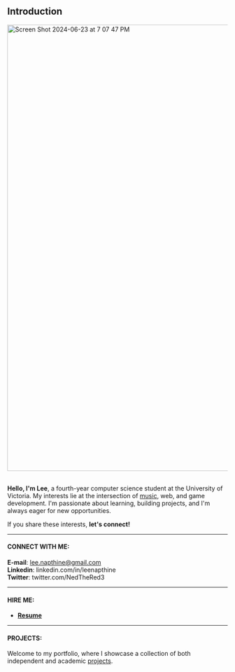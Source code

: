 ## Introduction
<img width="1019" alt="Screen Shot 2024-06-23 at 7 07 47 PM" src="https://github.com/NeddTheRedd/NeddTheRedd/assets/153869055/2eab8ea9-728f-41be-9e48-50dc48ec8d40">
<br>

<br>

**Hello, I'm Lee**, a fourth-year computer science student at the University of Victoria. My interests lie at the intersection of [music](https://open.spotify.com/artist/50gZGkC4xYd5vJUBEnXwXP), web, and game development. I'm passionate about learning, building projects, and I'm always eager for new opportunities. 
<br>

If you share these interests, **let's connect!** <br>

---
#### CONNECT WITH ME:

**E-mail**: lee.napthine@gmail.com <br>
**Linkedin**: linkedin.com/in/leenapthine <br>
**Twitter**: twitter.com/NedTheRed3 <br>

---
#### HIRE ME:

* **[Resume](https://github.com/NeddTheRedd/Resume/blob/main/Lee%20Napthine%20Resume%20-%20Coop%20May%2013th%202024.pdf)**

---
#### PROJECTS:

Welcome to my portfolio, where I showcase a collection of both independent and academic [projects](https://github.com/NeddTheRedd/Portfolio-Index).
